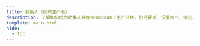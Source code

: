 ```yaml
---
title: 收集人（区块生产者）
description: 了解如何成为收集人并在Moonbeam上生产区块，包括要求、设置帐户、绑定、加入收集者池、常见问题解答等。
template: main.html
hide:
  - toc
---
```


<h1 class='subsection-title'></h1>
<div class='subsection-wrapper'></div>